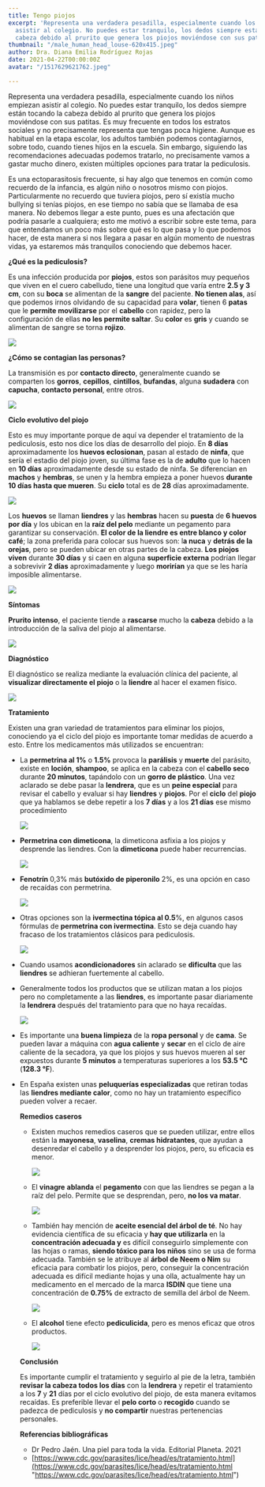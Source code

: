 ```yaml
---
title: Tengo piojos
excerpt: 'Representa una verdadera pesadilla, especialmente cuando los niños empiezan
  asistir al colegio. No puedes estar tranquilo, los dedos siempre están tocando la
  cabeza debido al prurito que genera los piojos moviéndose con sus patitas. '
thumbnail: "/male_human_head_louse-620x415.jpeg"
author: Dra. Diana Emilia Rodríguez Rojas
date: 2021-04-22T00:00:00Z
avatar: "/1517629621762.jpeg"

---
```

Representa una verdadera pesadilla, especialmente cuando los niños empiezan asistir al colegio. No puedes estar tranquilo, los dedos siempre están tocando la cabeza debido al prurito que genera los piojos moviéndose con sus patitas. Es muy frecuente en todos los estratos sociales y no precisamente representa que tengas poca higiene. Aunque es habitual en la etapa escolar, los adultos también podemos contagiarnos, sobre todo, cuando tienes hijos en la escuela. Sin embargo, siguiendo las recomendaciones adecuadas podemos tratarlo, no precisamente vamos a gastar mucho dinero, existen múltiples opciones para tratar la pediculosis.

Es una ectoparasitosis frecuente, si hay algo que tenemos en común como recuerdo de la infancia, es algún niño o nosotros mismo con piojos. Particularmente no recuerdo que tuviera piojos, pero sí existía mucho bullying si tenías piojos, en ese tiempo no sabía que se llamaba de esa manera. No debemos llegar a este punto, pues es una afectación que podría pasarle a cualquiera; esto me motivó a escribir sobre este tema, para que entendamos un poco más sobre qué es lo que pasa y lo que podemos hacer, de esta manera si nos llegara a pasar en algún momento de nuestras vidas, ya estaremos más tranquilos conociendo que debemos hacer.

**¿Qué es la pediculosis?**

Es una infección producida por **piojos**, estos son parásitos muy pequeños que viven en el cuero cabelludo, tiene una longitud que varía entre **2.5 y 3 cm**, con su **boca** se alimentan de la **sangre** del paciente. **No tienen alas**, así que podemos irnos olvidando de su capacidad para **volar**, tienen 6 **patas** que le **permite movilizarse** por el **cabello** con rapidez, pero la configuración de ellas **no les permite saltar**. Su **color** es **gris** y cuando se alimentan de sangre se torna **rojizo**.

![](/remedios-caseros-para-los-piojos1.jpeg)

**¿Cómo se contagian las personas?**

La transmisión es por **contacto directo**, generalmente cuando se comparten los **gorros**, **cepillos**, **cintillos**, **bufandas**, alguna **sudadera** con **capucha**, **contacto personal**, entre otros.

![](/daan-stevens-wtidbk4dtny-unsplash-1.jpg)

**Ciclo evolutivo del piojo**

Esto es muy importante porque de aquí va depender el tratamiento de la pediculosis, esto nos dice los días de desarrollo del piojo. En **8 días** aproximadamente los **huevos eclosionan**, pasan al estado de **ninfa**, que sería el estadio del piojo joven, su última fase es la de **adulto** que lo hacen en **10 días** aproximadamente desde su estado de ninfa. Se diferencian en **machos** y **hembras**, se unen y la hembra empieza a poner huevos **durante 10 días hasta que mueren**. Su **ciclo** total es de **28** días aproximadamente.

![](/gr1-2.jpeg)

Los **huevos** se llaman **liendres** y las **hembras** hacen su **puesta** de **6 huevos por día** y los ubican en la **raíz del pelo** mediante un pegamento para garantizar su conservación. **El color de la liendre es entre blanco y color café**; la zona preferida para colocar sus huevos son: l**a nuca** y **detrás de la orejas**, pero se pueden ubicar en otras partes de la cabeza. **Los piojos viven** durante **30 días** y si caen en alguna **superficie externa** podrían llegar a sobrevivir **2 días** aproximadamente y luego **morirían** ya que se les haría imposible alimentarse.

![](/istockphoto-1132662933-170667a.jpeg)

**Síntomas**

**Prurito intenso**, el paciente tiende a **rascarse** mucho la **cabeza** debido a la introducción de la saliva del piojo al alimentarse.

![](/istock-625888460.jpeg)

**Diagnóstico**

El diagnóstico se realiza mediante la evaluación clínica del paciente, al **visualizar directamente el piojo** o la **liendre** al hacer el examen físico.

![](/pediculosis-t-762165120.jpeg)

**Tratamiento**

Existen una gran variedad de tratamientos para eliminar los piojos, conociendo ya el ciclo del piojo es importante tomar medidas de acuerdo a esto. Entre los medicamentos más utilizados se encuentran:

* La **permetrina al 1%**  o **1.5%** provoca la **parálisis** y **muerte** del parásito, existe en **loción**, **shampoo**, se aplica en la cabeza con el **cabello seco** durante **20 minutos**, tapándolo con un **gorro de plástico**. Una vez aclarado se debe pasar la **lendrera**, que es un **peine especial** para revisar el cabello y evaluar si hay **liendres** y **piojos**. Por el **ciclo** del **piojo** que ya hablamos se debe repetir a los **7 días** y a los **21 días** ese mismo procedimiento

  ![](/pack-permetrina15-gelchampu.jpeg)
* **Permetrina con dimeticona**, la dimeticona asfixia a los piojos y desprende las liendres. Con la **dimeticona** puede haber recurrencias.

  ![](/nopucid-uso-diario-locx65-ml.jpeg)
* **Fenotrín** 0,3% más **butóxido de piperonilo** 2%, es una opción en caso de recaídas con permetrina.

  ![](/captura-de-pantalla-2021-04-22-a-la-s-11-15-55-p-m.png)
* Otras opciones son la **ivermectina tópica al 0.5**%, en algunos casos fórmulas de **permetrina con ivermectina**. Esto se deja cuando hay fracaso de los tratamientos clásicos para pediculosis.

  ![](/invermectin.jpeg)
* Cuando usamos **acondicionadores** sin aclarado se **dificulta** que las **liendres** se adhieran fuertemente al cabello.
* Generalmente todos los productos que se utilizan matan a los piojos pero no completamente a las **liendres**, es importante pasar diariamente la **lendrera** después del tratamiento para que no haya recaídas.

  ![](/como-usar-lendrera.webp)
* Es importante una **buena limpieza** de la **ropa personal** y de **cama**. Se pueden lavar a máquina con **agua caliente** y **secar** en el ciclo de aire caliente de la secadora, ya que los piojos y sus huevos mueren al ser expuestos durante **5 minutos** a temperaturas superiores a los **53.5 °C** (**128.3 °F**).
* En España existen unas **peluquerías especializadas** que retiran todas las **liendres mediante calor**, como no hay un tratamiento específico pueden volver a recaer.

  **Remedios caseros**
  * Existen muchos remedios caseros que se pueden utilizar, entre ellos están la **mayonesa**, **vaselina**, **cremas hidratantes**, que ayudan a desenredar el cabello y a desprender los piojos, pero, su eficacia es menor.

    ![](/eeec108a70121680c9c2ebd73551138f.jpeg)
  * El **vinagre** **ablanda** el **pegamento** con que las liendres se pegan a la raíz del pelo. Permite que se desprendan, pero, **no los va matar**.

    ![](/vinagre-blanco500.jpeg)
  * También hay mención de **aceite esencial del árbol de té**. No hay evidencia científica de su eficacia y **hay que utilizarla** en la **concentración adecuada y** es difícil conseguirlo simplemente con las hojas o ramas, **siendo tóxico para los niños** sino se usa de forma adecuada. También se le atribuye al **árbol de Neem o Nim** su eficacia para combatir los piojos, pero, conseguir la concentración adecuada es difícil mediante hojas y una olla, actualmente hay un medicamento en el mercado de la marca **ISDIN** que tiene una concentración de **0.75%**  de extracto de semilla del árbol de Neem.

    ![](/captura-de-pantalla-2021-04-22-a-la-s-11-02-27-p-m.png)
  * El **alcohol** tiene efecto **pediculicida**, pero es menos eficaz que otros productos.

    ![](/eliminar_piojos-alcohol.jpeg)

  **Conclusión**

  Es importante cumplir el tratamiento y seguirlo al pie de la letra, también **revisar la cabeza todos los días** con la **lendrera** y repetir el tratamiento a los **7** y **21** días por el ciclo evolutivo del piojo, de esta manera evitamos recaídas. Es preferible llevar el **pelo corto** o **recogido** cuando se padezca de pediculosis y **no compartir** nuestras pertenencias personales.

  **Referencias bibliográficas**
  * Dr Pedro Jaén. Una piel para toda la vida. Editorial Planeta. 2021
  * [https://www.cdc.gov/parasites/lice/head/es/tratamiento.html](https://www.cdc.gov/parasites/lice/head/es/tratamiento.html "https://www.cdc.gov/parasites/lice/head/es/tratamiento.html")
